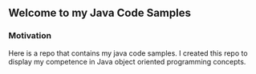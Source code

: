 ## Welcome to my Java Code Samples

### Motivation

Here is a repo that contains my java code samples. I created this repo to display my competence in Java object oriented programming concepts. 